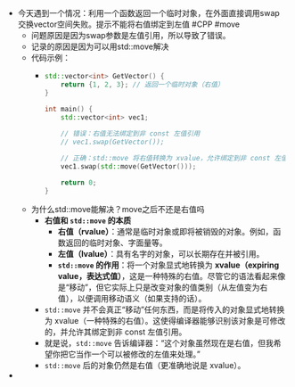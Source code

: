 - 今天遇到一个情况：利用一个函数返回一个临时对象，在外面直接调用swap交换vector空间失败。提示不能将右值绑定到左值 #CPP #move
	- 问题原因是因为swap参数是左值引用，所以导致了错误。
	- 记录的原因是因为可以用std::move解决
	- 代码示例：
		- ```cpp
		  std::vector<int> GetVector() {
		      return {1, 2, 3}; // 返回一个临时对象（右值）
		  }
		  
		  int main() {
		      std::vector<int> vec1;
		      
		      // 错误：右值无法绑定到非 const 左值引用
		      // vec1.swap(GetVector());
		  
		      // 正确：std::move 将右值转换为 xvalue，允许绑定到非 const 左值引用
		      vec1.swap(std::move(GetVector()));
		  
		      return 0;
		  }
		  ```
	- 为什么std::move能解决？move之后不还是右值吗
		- **右值和 `std::move` 的本质**
			- **右值（rvalue）**：通常是临时对象或即将被销毁的对象。例如，函数返回的临时对象、字面量等。
			- **左值（lvalue）**：具有名字的对象，可以长期存在并被引用。
			- **`std::move` 的作用**：将一个对象显式地转换为 **xvalue（expiring value，表达式值）**，这是一种特殊的右值。尽管它的语法看起来像是“移动”，但它实际上只是改变对象的值类别（从左值变为右值），以便调用移动语义（如果支持的话）。
		- `std::move` 并不会真正“移动”任何东西，而是将传入的对象显式地转换为 xvalue（一种特殊的右值）。这使得编译器能够识别该对象是可修改的，并允许其绑定到非 const 左值引用。
		- 就是说，`std::move` 告诉编译器：“这个对象虽然现在是右值，但我希望你把它当作一个可以被修改的左值来处理。”
		- `std::move` 后的对象仍然是右值（更准确地说是 xvalue）。
-